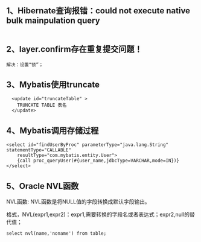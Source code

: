 ## 1、Hibernate查询报错：could not execute native bulk mainpulation query

```

```

## 2、layer.confirm存在重复提交问题！

````
解决：设置“锁”；
````

## 3、Mybatis使用truncate

```
  <update id="truncateTable" >
    TRUNCATE TABLE 表名
  </update>
```

## 4、Mybatis调用存储过程

````
<select id="findUserByProc" parameterType="java.lang.String" statementType="CALLABLE" 
    resultType="com.mybatis.entity.User">
    {call proc_queryUser(#{user_name,jdbcType=VARCHAR,mode=IN})}
</select>
````

## 5、Oracle NVL函数

NVL函数: NVL函数是将NULL值的字段转换成默认字段输出。

格式，NVL(expr1,expr2)：expr1,需要转换的字段名或者表达式；expr2,null的替代值；

````
select nvl(name,'noname') from table;
````

